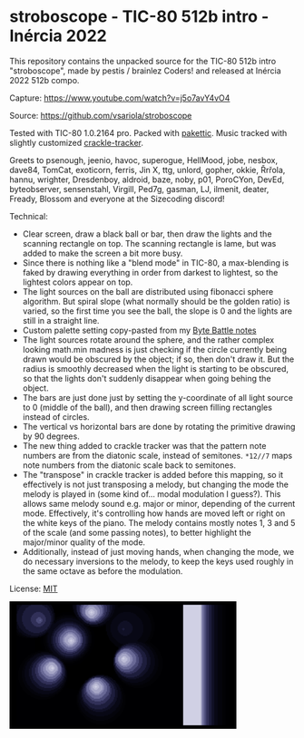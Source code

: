# stroboscope - TIC-80 512b intro - Inércia 2022

This repository contains the unpacked source for the TIC-80 512b intro
"stroboscope", made by pestis / brainlez Coders! and released at Inércia 2022
512b compo.

Capture: https://www.youtube.com/watch?v=j5o7avY4vO4

Source: https://github.com/vsariola/stroboscope

Tested with TIC-80 1.0.2164 pro. Packed with
[pakettic](https://github.com/vsariola/pakettic). Music tracked with slightly
customized [crackle-tracker](https://github.com/vsariola/crackle-tracker).

Greets to psenough, jeenio, havoc, superogue, HellMood, jobe, nesbox, dave84,
TomCat, exoticorn, ferris, Jin X, ttg, unlord, gopher, okkie, Řrřola, hannu,
wrighter, Dresdenboy, aldroid, baze, noby, p01, PoroCYon, DevEd, byteobserver,
sensenstahl, Virgill, Ped7g, gasman, LJ, ilmenit, deater, Fready, Blossom and
everyone at the Sizecoding discord!

Technical:
  - Clear screen, draw a black ball or bar, then draw the lights and the
    scanning rectangle on top. The scanning rectangle is lame, but was added to
    make the screen a bit more busy.
  - Since there is nothing like a "blend mode" in TIC-80, a max-blending is
    faked by drawing everything in order from darkest to lightest, so the
    lightest colors appear on top.
  - The light sources on the ball are distributed using fibonacci sphere
    algorithm. But spiral slope (what normally should be the golden ratio) is
    varied, so the first time you see the ball, the slope is 0 and the lights
    are still in a straight line.
  - Custom palette setting copy-pasted from my [Byte Battle
    notes](http://www.sizecoding.org/wiki/Byte_Battle)
  - The light sources rotate around the sphere, and the rather complex looking
    math.min madness is just checking if the circle currently being drawn would
    be obscured by the object; if so, then don't draw it. But the radius is
    smoothly decreased when the light is starting to be obscured, so that the
    lights don't suddenly disappear when going behing the object.
  - The bars are just done just by setting the y-coordinate of all light source
    to 0 (middle of the ball), and then drawing screen filling rectangles
    instead of circles.
  - The vertical vs horizontal bars are done by rotating the primitive drawing
    by 90 degrees.
  - The new thing added to crackle tracker was that the pattern note numbers are
    from the diatonic scale, instead of semitones. `*12//7` maps note numbers from
    the diatonic scale back to semitones.
  - The "transpose" in crackle tracker is added before this mapping, so it
    effectively is not just transposing a melody, but changing the mode the
    melody is played in (some kind of... modal modulation I guess?). This allows
    same melody sound e.g. major or minor, depending of the current mode.
    Effectively, it's controlling how hands are moved left or right on the white
    keys of the piano. The melody contains mostly notes 1, 3 and 5 of the scale
    (and some passing notes), to better highlight the major/minor quality of the
    mode.
  - Additionally, instead of just moving hands, when changing the mode, we do
    necessary inversions to the melody, to keep the keys used roughly in the
    same octave as before the modulation.

License: [MIT](LICENSE)

![Screenshot of the intro](screenshot.png)
